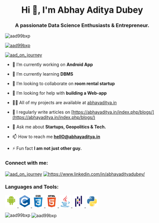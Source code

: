 <h1 align="center">Hi 👋, I'm Abhay Aditya Dubey</h1>
<h3 align="center">A passionate Data Science Enthusiasts & Entrepreneur.</h3>

<p align="left"> <img src="https://komarev.com/ghpvc/?username=aad99bxp&label=Profile%20views&color=0e75b6&style=flat" alt="aad99bxp" /> </p>

<p align="left"> <a href="https://github.com/ryo-ma/github-profile-trophy"><img src="https://github-profile-trophy.vercel.app/?username=aad99bxp" alt="aad99bxp" /></a> </p>

<p align="left"> <a href="https://twitter.com/aad_on_journey" target="blank"><img src="https://img.shields.io/twitter/follow/aad_on_journey?logo=twitter&style=for-the-badge" alt="aad_on_journey" /></a> </p>

- 🔭 I’m currently working on **Android App**

- 🌱 I’m currently learning **DBMS**

- 👯 I’m looking to collaborate on **room rental startup**

- 🤝 I’m looking for help with **building a Web-app**

- 👨‍💻 All of my projects are available at [abhayaditya.in](abhayaditya.in)

- 📝 I regularly write articles on [https://abhayaditya.in/index.php/blogs/](https://abhayaditya.in/index.php/blogs/)

- 💬 Ask me about **Startups, Geopolitics & Tech.**

- 📫 How to reach me **hellO@abhayaditya.in**

- ⚡ Fun fact **I am not just other guy.**

<h3 align="left">Connect with me:</h3>
<p align="left">
<a href="https://twitter.com/aad_on_journey" target="blank"><img align="center" src="https://raw.githubusercontent.com/rahuldkjain/github-profile-readme-generator/master/src/images/icons/Social/twitter.svg" alt="aad_on_journey" height="30" width="40" /></a>
<a href="https://linkedin.com/in/https://www.linkedin.com/in/abhayadityadubey/" target="blank"><img align="center" src="https://raw.githubusercontent.com/rahuldkjain/github-profile-readme-generator/master/src/images/icons/Social/linked-in-alt.svg" alt="https://www.linkedin.com/in/abhayadityadubey/" height="30" width="40" /></a>
</p>

<h3 align="left">Languages and Tools:</h3>
<p align="left"> <a href="https://developer.android.com" target="_blank" rel="noreferrer"> <img src="https://raw.githubusercontent.com/devicons/devicon/master/icons/android/android-original-wordmark.svg" alt="android" width="40" height="40"/> </a> <a href="https://www.cprogramming.com/" target="_blank" rel="noreferrer"> <img src="https://raw.githubusercontent.com/devicons/devicon/master/icons/c/c-original.svg" alt="c" width="40" height="40"/> </a> <a href="https://www.w3schools.com/css/" target="_blank" rel="noreferrer"> <img src="https://raw.githubusercontent.com/devicons/devicon/master/icons/css3/css3-original-wordmark.svg" alt="css3" width="40" height="40"/> </a> <a href="https://www.w3.org/html/" target="_blank" rel="noreferrer"> <img src="https://raw.githubusercontent.com/devicons/devicon/master/icons/html5/html5-original-wordmark.svg" alt="html5" width="40" height="40"/> </a> <a href="https://www.java.com" target="_blank" rel="noreferrer"> <img src="https://raw.githubusercontent.com/devicons/devicon/master/icons/java/java-original.svg" alt="java" width="40" height="40"/> </a> <a href="https://pandas.pydata.org/" target="_blank" rel="noreferrer"> <img src="https://raw.githubusercontent.com/devicons/devicon/2ae2a900d2f041da66e950e4d48052658d850630/icons/pandas/pandas-original.svg" alt="pandas" width="40" height="40"/> </a> <a href="https://www.python.org" target="_blank" rel="noreferrer"> <img src="https://raw.githubusercontent.com/devicons/devicon/master/icons/python/python-original.svg" alt="python" width="40" height="40"/> </a> </p>

<p><img align="left" src="https://github-readme-stats.vercel.app/api/top-langs?username=aad99bxp&show_icons=true&locale=en&layout=compact" alt="aad99bxp" /></p>

<p>&nbsp;<img align="center" src="https://github-readme-stats.vercel.app/api?username=aad99bxp&show_icons=true&locale=en" alt="aad99bxp" /></p>
